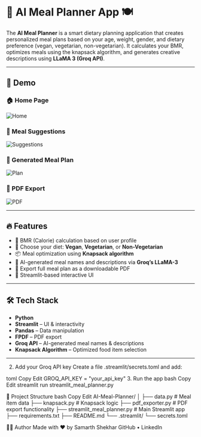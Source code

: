 

# 🧠 AI Meal Planner App 🍽️

The **AI Meal Planner** is a smart dietary planning application that creates personalized meal plans based on your age, weight, gender, and dietary preference (vegan, vegetarian, non-vegetarian). It calculates your BMR, optimizes meals using the knapsack algorithm, and generates creative descriptions using **LLaMA 3 (Groq API)**.

---

## 📸 Demo

### 🏠 Home Page  
![Home](assets/screenshots/ai_meal_1.png)

### 🧠 Meal Suggestions  
![Suggestions](assets/screenshots/ai_meal_2.png)

### 📝 Generated Meal Plan  
![Plan](assets/screenshots/ai_meal_3.png)

### 📄 PDF Export  
![PDF](assets/screenshots/ai_meal_4.png)

---

## 🔥 Features

- 🔢 BMR (Calorie) calculation based on user profile
- 🥦 Choose your diet: **Vegan**, **Vegetarian**, or **Non-Vegetarian**
- 📦 Meal optimization using **Knapsack algorithm**
- 🧠 AI-generated meal names and descriptions via **Groq’s LLaMA-3**
- 📄 Export full meal plan as a downloadable PDF
- 🧪 Streamlit-based interactive UI

---

## 🛠️ Tech Stack

- **Python**
- **Streamlit** – UI & interactivity
- **Pandas** – Data manipulation
- **FPDF** – PDF export
- **Groq API** – AI-generated meal names & descriptions
- **Knapsack Algorithm** – Optimized food item selection

---

2. Add your Groq API key
Create a file .streamlit/secrets.toml and add:

toml
Copy
Edit
GROQ_API_KEY = "your_api_key"
3. Run the app
bash
Copy
Edit
streamlit run streamlit_meal_planner.py

📁 Project Structure
bash
Copy
Edit
AI-Meal-Planner/
│
├── data.py                   # Meal item data
├── knapsack.py               # Knapsack logic
├── pdf_exporter.py           # PDF export functionality
├── streamlit_meal_planner.py # Main Streamlit app
├── requirements.txt
├── README.md
└── .streamlit/
    └── secrets.toml

👨‍💻 Author
Made with ❤️ by Samarth Shekhar
GitHub • LinkedIn

